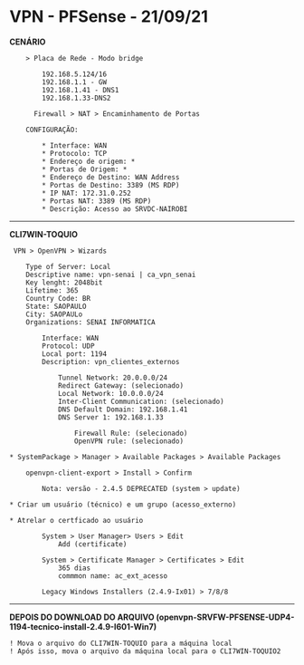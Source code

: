 # VPN - PFSense - 21/09/21

 **CENÁRIO**
 
        > Placa de Rede - Modo bridge

            192.168.5.124/16
            192.168.1.1 - GW
            192.168.1.41 - DNS1
            192.168.1.33-DNS2

          Firewall > NAT > Encaminhamento de Portas

        CONFIGURAÇÃO:

            * Interface: WAN
            * Protocolo: TCP
            * Endereço de origem: *
            * Portas de Origem: *
            * Endereço de Destino: WAN Address
            * Portas de Destino: 3389 (MS RDP)
            * IP NAT: 172.31.0.252
            * Portas NAT: 3389 (MS RDP)
            * Descrição: Acesso ao SRVDC-NAIROBI

------------------------------------------

**CLI7WIN-TOQUIO**

     VPN > OpenVPN > Wizards

        Type of Server: Local
        Descriptive name: vpn-senai | ca_vpn_senai
        Key lenght: 2048bit
        Lifetime: 365
        Country Code: BR
        State: SAOPAULO
        City: SAOPAULo
        Organizations: SENAI INFORMATICA

            Interface: WAN
            Protocol: UDP
            Local port: 1194
            Description: vpn_clientes_externos

                Tunnel Network: 20.0.0.0/24
                Redirect Gateway: (selecionado)
                Local Network: 10.0.0.0/24
                Inter-Client Communication: (selecionado)
                DNS Default Domain: 192.168.1.41
                DNS Server 1: 192.168.1.33

                    Firewall Rule: (selecionado)
                    OpenVPN rule: (selecionado)

    * SystemPackage > Manager > Available Packages > Available Packages

        openvpn-client-export > Install > Confirm

            Nota: versão - 2.4.5 DEPRECATED (system > update)

    * Criar um usuário (técnico) e um grupo (acesso_externo)
    
    * Atrelar o certficado ao usuário

            System > User Manager> Users > Edit
                Add (certificate)

            System > Certificate Manager > Certificates > Edit
                365 dias
                commmon name: ac_ext_acesso

            Legacy Windows Installers (2.4.9-Ix01) > 7/8/8

------------------------------------------

**DEPOIS DO DOWNLOAD DO ARQUIVO (openvpn-SRVFW-PFSENSE-UDP4-1194-tecnico-install-2.4.9-I601-Win7)**

    ! Mova o arquivo do CLI7WIN-TOQUIO para a máquina local
    ! Após isso, mova o arquivo da máquina local para o CLI7WIN-TOQUIO2

